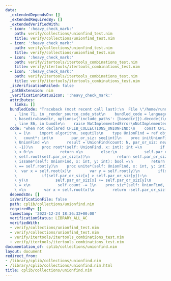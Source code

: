 ```yaml
---
data:
  _extendedDependsOn: []
  _extendedRequiredBy: []
  _extendedVerifiedWith:
  - icon: ':heavy_check_mark:'
    path: verify/collections/unionfind_test.nim
    title: verify/collections/unionfind_test.nim
  - icon: ':heavy_check_mark:'
    path: verify/collections/unionfind_test.nim
    title: verify/collections/unionfind_test.nim
  - icon: ':heavy_check_mark:'
    path: verify/itertools/itertools_combinations_test.nim
    title: verify/itertools/itertools_combinations_test.nim
  - icon: ':heavy_check_mark:'
    path: verify/itertools/itertools_combinations_test.nim
    title: verify/itertools/itertools_combinations_test.nim
  _isVerificationFailed: false
  _pathExtension: nim
  _verificationStatusIcon: ':heavy_check_mark:'
  attributes:
    links: []
  bundledCode: "Traceback (most recent call last):\n  File \"/home/runner/.local/lib/python3.10/site-packages/onlinejudge_verify/documentation/build.py\"\
    , line 71, in _render_source_code_stat\n    bundled_code = language.bundle(stat.path,\
    \ basedir=basedir, options={'include_paths': [basedir]}).decode()\n  File \"/home/runner/.local/lib/python3.10/site-packages/onlinejudge_verify/languages/nim.py\"\
    , line 86, in bundle\n    raise NotImplementedError\nNotImplementedError\n"
  code: "when not declared CPLIB_COLLECTIONS_UNIONFIND:\n    const CPLIB_COLLECTIONS_UNIONFIND*\
    \ = 1\n    import algorithm, sequtils\n    type UnionFind = ref object\n     \
    \   count*: int\n        par_or_siz: seq[int]\n    proc initUnionFind*(N: int):\
    \ UnionFind =\n        result = UnionFind(count: N, par_or_siz: newSeqwith(N,\
    \ -1))\n    proc root*(self: UnionFind, x: int): int =\n        if self.par_or_siz[x]\
    \ < 0:\n            return x\n        else:\n            self.par_or_siz[x] =\
    \ self.root(self.par_or_siz[x])\n            return self.par_or_siz[x]\n    proc\
    \ issame*(self: UnionFind, x: int, y: int): bool =\n        return self.root(x)\
    \ == self.root(y)\n    proc unite*(self: UnionFind, x: int, y: int) =\n      \
    \  var x = self.root(x)\n        var y = self.root(y)\n        if(x != y):\n \
    \           if(self.par_or_siz[x] > self.par_or_siz[y]):\n                swap(x,\
    \ y)\n            self.par_or_siz[x] += self.par_or_siz[y]\n            self.par_or_siz[y]\
    \ = x\n            self.count -= 1\n    proc siz*(self: UnionFind, x: int): int\
    \ =\n        var x = self.root(x)\n        return -self.par_or_siz[x]\n"
  dependsOn: []
  isVerificationFile: false
  path: cplib/collections/unionfind.nim
  requiredBy: []
  timestamp: '2023-12-24 18:36:32+00:00'
  verificationStatus: LIBRARY_ALL_AC
  verifiedWith:
  - verify/collections/unionfind_test.nim
  - verify/collections/unionfind_test.nim
  - verify/itertools/itertools_combinations_test.nim
  - verify/itertools/itertools_combinations_test.nim
documentation_of: cplib/collections/unionfind.nim
layout: document
redirect_from:
- /library/cplib/collections/unionfind.nim
- /library/cplib/collections/unionfind.nim.html
title: cplib/collections/unionfind.nim
---
```

